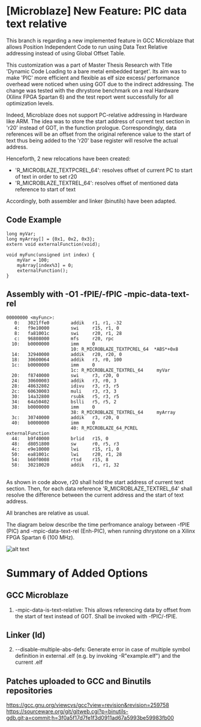 # [Microblaze] New Feature: PIC data text relative

This branch is regarding a new implemented feature in GCC Microblaze that allows Position Independent Code to run using Data Text Relative addressing instead of using Global Offset Table.

This customization was a part of Master Thesis Research with Title 'Dynamic Code Loading to a bare metal embedded target'.
Its aim was to make 'PIC' more efficient and flexible as elf size excess/ performance overhead were noticed when using GOT due to the indirect addressing.
The change was tested with the dhrystone benchmark on a real Hardware (Xilinx FPGA Spartan 6) and the test report went successfully for all optimization levels.

Indeed, Microblaze does not support PC-relative addressing in Hardware like ARM. 
The idea was to store the start address of current text section in 'r20' instead of GOT, in the function prologue. Correspondingly, data references will be an offset from the original reference value to the start of text thus being added to the 'r20' base register will resolve the actual address.

Henceforth, 2 new relocations have been created:
- 'R_MICROBLAZE_TEXTPCREL_64': resolves offset of current PC to start of text in order to set r20
- 'R_MICROBLAZE_TEXTREL_64': resolves offset of mentioned data reference to start of text

Accordingly, both assembler and linker (binutils) have been adapted.

Code Example
-------------
<pre>
<code>long myVar;
long myArray[] = {0x1, 0x2, 0x3};
extern void externalFunction(void);

void myFunc(unsigned int index) {
	myVar = 100;
	myArray[index%3] = 0;
	externalFunction();
}
</code></pre>

Assembly with -O1 -fPIE/-fPIC -mpic-data-text-rel
--------------------------------------------------
<pre><code>00000000 &ltmyFunc&gt:
   0:   3021ffe0        addik   r1, r1, -32
   4:   f9e10000        swi     r15, r1, 0
   8:   fa81001c        swi     r20, r1, 28
   c:   96808000        mfs     r20, rpc
  10:   b0000000        imm     0
                        10: R_MICROBLAZE_TEXTPCREL_64  *ABS*+0x8
  14:   32940000        addik   r20, r20, 0
  18:   30600064        addik   r3, r0, 100
  1c:   b0000000        imm     0
                        1c: R_MICROBLAZE_TEXTREL_64     myVar
  20:   f8740000        swi     r3, r20, 0
  24:   30600003        addik   r3, r0, 3
  28:   48632802        idivu   r3, r3, r5
  2c:   60630003        muli    r3, r3, 3
  30:   14a32800        rsubk   r5, r3, r5
  34:   64a50402        bslli   r5, r5, 2
  38:   b0000000        imm     0
                        38: R_MICROBLAZE_TEXTREL_64     myArray
  3c:   30740000        addik   r3, r20, 0
  40:   b0000000        imm     0
                        40: R_MICROBLAZE_64_PCREL       externalFunction
  44:   b9f40000        brlid   r15, 0
  48:   d8051800        sw      r0, r5, r3
  4c:   e9e10000        lwi     r15, r1, 0
  50:   ea81001c        lwi     r20, r1, 28
  54:   b60f0008        rtsd    r15, 8
  58:   30210020        addik   r1, r1, 32
</code> </pre>

As shown in code above, r20 shall hold the start address of current text section. Then, for each data reference 'R_MICROBLAZE_TEXTREL_64' shall resolve the difference between the current address and the start of text address.

All branches are relative as usual.

The diagram below describe the time perfromance analogy between -fPIE (PIC) and -mpic-data-text-rel (Enh-PIC), when running dhrystone on a Xilinx FPGA Spartan 6 (100 MHz).

![alt text](https://github.com/andrewsadek/microblaze-pic-data-text-rel/blob/pic_data_text_rel/dhrystone_time_results.png)

Summary of Added Options
=========================

GCC Microblaze
---------------
1) -mpic-data-is-text-relative: This allows referencing data by offset from the start of text instead of GOT. Shall be invoked with -fPIC/-fPIE.

Linker (ld)
------------
2) --disable-multiple-abs-defs: Generate error in case of multiple symbol definition in external .elf (e.g. by invoking -R"example.elf") and the current .elf

Patches uploaded to GCC and Binutils repositories
---------------------------------------------------
https://gcc.gnu.org/viewcvs/gcc?view=revision&revision=259758
https://sourceware.org/git/gitweb.cgi?p=binutils-gdb.git;a=commit;h=3f0a5f17d7fe1f3d0911ad67a5993be59983fb00
